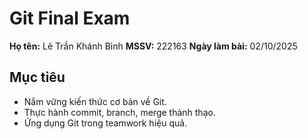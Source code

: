 # Git Final Exam

**Họ tên:** Lê Trần Khánh Bình
**MSSV:** 222163
**Ngày làm bài:** 02/10/2025

## Mục tiêu
- Nắm vững kiến thức cơ bản về Git.
- Thực hành commit, branch, merge thành thạo.
- Ứng dụng Git trong teamwork hiệu quả.
